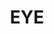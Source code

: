 ---
title: "EYE"
summary: "Eye to Eye are a duo formed by American singer Deborah Berg and British pianist Julian Marshall ."
slug: "eye"
image: "eye.jpg"
apple_music_artist_url: "https://music.apple.com/gb/artist/beady-eye/388545555"
wikipedia_url: "https://en.wikipedia.org/wiki/Eye_to_Eye_(band)"
---